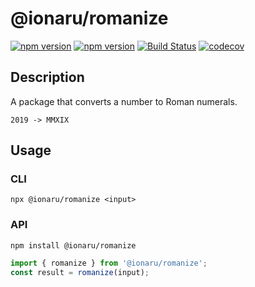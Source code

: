 # @ionaru/romanize

[![npm version](https://img.shields.io/npm/v/@ionaru/romanize.svg?style=for-the-badge)](https://www.npmjs.com/package/@ionaru/romanize)
[![npm version](https://img.shields.io/npm/v/@ionaru/romanize/next.svg?style=for-the-badge)](https://www.npmjs.com/package/@ionaru/romanize/v/next)
[![Build Status](https://img.shields.io/travis/Ionaru/romanize/master.svg?style=for-the-badge)](https://travis-ci.org/Ionaru/romanize)
[![codecov](https://img.shields.io/codecov/c/github/Ionaru/romanize/master.svg?style=for-the-badge)](https://codecov.io/gh/Ionaru/romanize)

## Description
A package that converts a number to Roman numerals.

`2019 -> MMXIX`

## Usage
### CLI
```
npx @ionaru/romanize <input>
```

### API
```
npm install @ionaru/romanize
```
```js
import { romanize } from '@ionaru/romanize';
const result = romanize(input);
```
